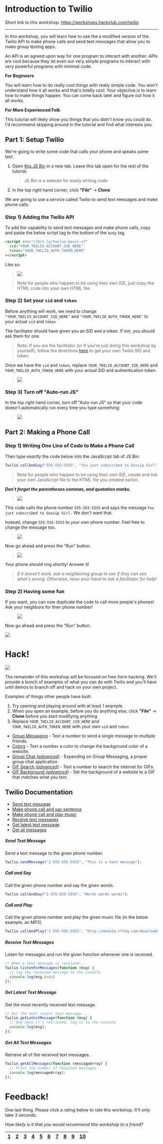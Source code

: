 # Introduction to Twilio

Short link to this workshop: https://workshops.hackclub.com/twilio

-------------------------------------------------------------------------------

In this workshop, you will learn how to use the a modified version of the
Twilio API to make phone calls and send text messages that allow you to make
group texting apps.

An API is an agreed upon way for one program to interact with another. APIs
are cool because they let even our very simple programs to interact with very
powerful programs with minimal code.

**For Beginners**

You will learn how to do really cool things with really simple code. You won't
understand how it all works and that's totally cool. Your objective is to learn
how to make things happen. You can come back later and figure out how it all
works.

**For More Experienced Folk**

This tutorial will likely show you things that you didn't know you could
do. I'd recommend skipping around in the tutorial and find what interests you.

## Part 1: Setup Twilio

We're going to write some code that calls your phone and speaks some text.

1. Open [this JS Bin][starter] in a new tab. Leave this tab open for the rest of
   the tutorial.

   > JS Bin is a website for easily writing code

[starter]: https://jsbin.com/gist/751ca529c942eb4763c8?html,js,console

2. In the top right hand corner, click **"File"** → **Clone**

We are going to use a service called Twilio to send text messages and make phone
calls.

### Step 1) Adding the Twilio API

To add the capability to send text messages and make phone calls, copy and paste
the below script tag to the bottom of the `body` tag.

```html
<script src="//bit.ly/twilio-basic-v7"
  sid="YOUR_TWILIO_ACCOUNT_SID_HERE"
  token="YOUR_TWILIO_AUTH_TOKEN_HERE"
></script>
```

Like so:

> ![](img/add_twilio_library_script.gif)

> Note for people who happen to be using their own IDE, just copy the HTML
> code into your own HTML file.

### Step 2) Set your `sid` and `token`

Before anything will work, we need to change `"YOUR_TWILIO_ACCOUNT_SID_HERE"`
and `"YOUR_TWILIO_AUTH_TOKEN_HERE"` to your actual `sid` and `token`

The facilitator should have given you an SID and a token. If not, you should
ask them for one.

> Note: If you are the facilitator (or if you're just doing this workshop by
yourself), follow the directions [here](../lib/twilio-basic/signup.md) to get
your own Twilio SID and token.

Once we have the `sid` and `token`, replace
`YOUR_TWILIO_ACCOUNT_SID_HERE` and `YOUR_TWILIO_AUTH_TOKEN_HERE` with your
actual SID and authentication token.

> ![](img/enter_account_sid.gif)

### Step 3) Turn off "Auto-run JS"

In the top right hand corner, turn off "Auto-run JS" so that your code doesn't
automatically run every time you type something:

> ![](img/turn_off_autorun.gif)

## Part 2: Making a Phone Call

### Step 1) Writing One Line of Code to Make a Phone Call

Then type _exactly_ the code below into the JavaScript tab of JS Bin:

```js
Twilio.callAndSay("555-555-5555", "You just subscribed to Gossip Girl");
```

> Note for people who happen to be using their own IDE, create and link your
> own JavaScript file to the HTML file you created earlier.

_**Don't forget the parentheses commas, and quotation marks.**_

> ![](img/demo_1.gif)

This code calls the phone number `555-555-5555` and says the message
`You just subscribed to Gossip Girl.` We don't want that.

Instead, change `555-555-5555` to your own phone number.
Feel free to change the message too.

> ![](img/demo_2.gif)

Now go ahead and press the "Run" button.

> ![](img/demo_3.gif)

Your phone should ring shortly! Answer it!

> _If it doesn't work, ask a neighboring group to see if they can see what's
wrong. Otherwise, raise your hand to ask a facilitator for help!_

### Step 2) Having some fun

If you want, you can now duplicate the code to call more people's phones! Ask
your neighbors for their phone number!

> ![](img/demo_4.gif)

Now go ahead and press the "Run" button.

![](img/celebrate.gif)

# Hack!

![](http://i.giphy.com/14kdiJUblbWBXy.gif)

The remainder of this workshop will be focused on free-form hacking. We'll
provide a bunch of examples of what you can do with Twilio and you'll have until
demos to branch off and hack on your own project.

Examples of things other people have built:

1. Try opening and playing around with at least 1 example.
2. When you open an example, before you do anything else, click **"File"** →
**Clone** before you start modifying anything
3. Replace `YOUR_TWILIO_ACCOUNT_SID_HERE` and `YOUR_TWILIO_AUTH_TOKEN_HERE` with
   your own `sid` and `token`

- [Group Messaging][example_1] - Text a number to send a single message to
  multiple friends.
- [Colors][example_2] - Text a number a color to change the background color of
  a website.
- [Group Chat _(advanced)_][example_3] - Expanding on Group Messaging, a proper
  group chat application.
- [GIF Search _(advanced)_][example_4] - Text a number to search the internet
  for GIFs.
- [GIF Background _(advanced)_][example_5] - Set the background of a website to
  a GIF that matches what you text.

[example_1]: https://jsbin.com/gist/488f8384c28d25a4844f?html,js,console,output
[example_2]: https://jsbin.com/gist/c30c196a80adf5758870?html,js,console,output
[example_3]: https://jsbin.com/gist/784721ab6c6535616700?html,js,console,output
[example_4]: https://jsbin.com/gist/96cd1ae7856da04d9344?html,js,console,output
[example_5]: https://jsbin.com/gist/fbc17a8a8f43a7b9e5ea?html,js,console,output

## Twilio Documentation

- [Send text message][sms]
- [Make phone call and say sentence][call_and_say]
- [Make phone call and play music][call_and_play]
- [Receive text messages][receive_texts]
- [Get latest text message][get_latest_text]
- [Get all messages][get_all_texts]

[sms]: #send-text-message
[call_and_say]: #call-and-say
[call_and_play]: #call-and-play
[receive_texts]: #receive-text-messages
[get_latest_text]: #get-latest-text-message
[get_all_texts]: #get-all-text-messages

##### Send Text Message

Send a text message to the given phone number.

```js
Twilio.sendMessage("1-555-555-5555", "This is a text message");
```

##### Call and Say

Call the given phone number and say the given words.

```js
Twilio.callAndSay("1-555-555-5555", "Words words words");
```

##### Call and Play

Call the given phone number and play the given music file (in the below example,
an MP3).

```js
Twilio.callAndPlay("1-555-555-5555", "http://mean2u.rfshq.com/downloads/music/giveyouup.mp3");
```

##### Receive Text Messages

Listen for messages and run the given function whenever one is received.

```js
// When a text message is received...
Twilio.listenForMessages(function (msg) {
  // log the received message to the console
  console.log(msg.body)
});
```

##### Get Latest Text Message

Get the most recently received text message.

```js
// Get the most recent text message...
Twilio.getLatestMessage(function (msg) {
  // And once it's retrieved, log it to the console
  console.log(msg);
});
```

##### Get All Text Messages

Retrieve all of the received text messages.

```js
Twilio.getAllMessages(function (messageArray) {
  // Print the number of received messages
  console.log(messageArray);
});
```

# Feedback!

One last thing. Please click a rating below to rate this workshop. It'll only
take 3 seconds.

_How likely is it that you would recommend this workshop to a friend?_

| [1][r1] | [2][r2] | [3][r3] | [4][r4] | [5][r5] | [6][r6] | [7][r7] | [8][r8] | [9][r9] | [10][r10] |
| ------- | ------- | ------- | ------- | ------- | ------- | ------- | ------- | ------- | --------- |

[r1]: https://feedback-redir.hackclub.com/1H3FEaja2L1fY9JNNYbObFm9hDcFzJOphnODItaNJQBE?ip=entry.78173348&rfield=entry.559841237&r=1
[r2]: https://feedback-redir.hackclub.com/1H3FEaja2L1fY9JNNYbObFm9hDcFzJOphnODItaNJQBE?ip=entry.78173348&rfield=entry.559841237&r=2
[r3]: https://feedback-redir.hackclub.com/1H3FEaja2L1fY9JNNYbObFm9hDcFzJOphnODItaNJQBE?ip=entry.78173348&rfield=entry.559841237&r=3
[r4]: https://feedback-redir.hackclub.com/1H3FEaja2L1fY9JNNYbObFm9hDcFzJOphnODItaNJQBE?ip=entry.78173348&rfield=entry.559841237&r=4
[r5]: https://feedback-redir.hackclub.com/1H3FEaja2L1fY9JNNYbObFm9hDcFzJOphnODItaNJQBE?ip=entry.78173348&rfield=entry.559841237&r=5
[r6]: https://feedback-redir.hackclub.com/1H3FEaja2L1fY9JNNYbObFm9hDcFzJOphnODItaNJQBE?ip=entry.78173348&rfield=entry.559841237&r=6
[r7]: https://feedback-redir.hackclub.com/1H3FEaja2L1fY9JNNYbObFm9hDcFzJOphnODItaNJQBE?ip=entry.78173348&rfield=entry.559841237&r=7
[r8]: https://feedback-redir.hackclub.com/1H3FEaja2L1fY9JNNYbObFm9hDcFzJOphnODItaNJQBE?ip=entry.78173348&rfield=entry.559841237&r=8
[r9]: https://feedback-redir.hackclub.com/1H3FEaja2L1fY9JNNYbObFm9hDcFzJOphnODItaNJQBE?ip=entry.78173348&rfield=entry.559841237&r=9
[r10]: https://feedback-redir.hackclub.com/1H3FEaja2L1fY9JNNYbObFm9hDcFzJOphnODItaNJQBE?ip=entry.78173348&rfield=entry.559841237&r=10

[demo]: https://jsbin.com/gist/b16a00cc53a7827c725b
